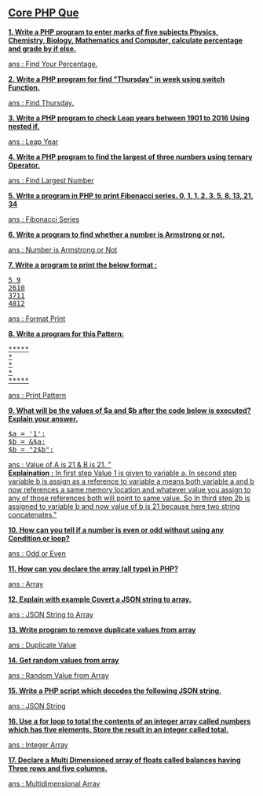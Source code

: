 <h2><u> Core PHP Que <u></h2>

<b>1.	Write a PHP program to enter marks of five subjects Physics, Chemistry, Biology, Mathematics and Computer, calculate percentage and grade by if else.</b>

ans : <a href="Answers/1.php"> Find Your Percentage. </a>

<b>2.	Write a PHP program for find "Thursday‟ in week using switch Function.</b>

ans : <a href="Answers/2.php"> Find Thursday. </a>

<b>3.	Write a PHP program to check Leap years between 1901 to 2016 Using nested if.</b>

ans : <a href="Answers/3.php"> Leap Year </a>

<b>4.	Write a PHP program to find the largest of three numbers using ternary Operator.</b>

ans : <a href="Answers/4.php"> Find Largest Number </a>

<b>5.	Write a program in PHP to print Fibonacci series. 0, 1, 1, 2, 3, 5, 8, 13, 21, 34</b>

ans : <a href="Answers/5.php"> Fibonacci Series </a>

<b>6.	Write a program to find whether a number is Armstrong or not.</b>

ans : <a href="Answers/6.php"> Number is Armstrong or Not </a>

<b>7.	Write a program to print the below format :</b>
<pre>
5 9
2610
3711
4812
</pre>

ans : <a href="Answers/7.php"> Format Print </a>

<b>8.	Write a program for this Pattern:</b>
<pre>
*****
*
*
*
*****
</pre>

ans : <a href="Answers/8.php"> Print Pattern </a>

<b>9.	What will be the values of $a and $b after the code below is executed? Explain your answer.</b>
<pre>
$a = '1';
$b = &$a;
$b = "2$b";
</pre>

ans : <a href="Answers/9.php"> Value of A is 21 & B is 21. "<br><b>Explaination :</b> In first step Value 1 is given to variable a. In second step variable b is assign as a reference to variable a means both variable a and b now references a same memory location and whatever value you assign to any of those references both will point to same value. So In third step 2b is assigned to variable b and now value of b is 21 because here two string concatenates."</a>

<b>10.	How can you tell if a number is even or odd without using any Condition or loop?</b>

ans : <a href="Answers/10.php"> Odd or Even </a>

<b>11.	How can you declare the array (all type) in PHP?</b>

ans : <a href="Answers/11.php"> Array </a>

<b>12. Explain with example Covert a JSON string to array.</b>

ans : <a href="Answers/11.php"> JSON String to Array </a>

<b>13.	Write program to remove duplicate values from array</b>

ans : <a href="Answers/13.php"> Duplicate Value </a>

<b>14.	Get random values from array</b>

ans : <a href="Answers/14.php"> Random Value from Array </a>

<b>15.	Write a PHP script which decodes the following JSON string</b>.

ans : <a href="Answers/15.php"> JSON String </a>

<b>16.	Use a for loop to total the contents of an integer array called numbers which has five elements. Store the result in an integer called total.</b>

ans : <a href="Answers/16.php"> Integer Array </a>

<b>17.	Declare a Multi Dimensioned array of floats called balances having Three rows and five columns.</b>

ans : <a href="Answers/17.php"> Multidimensional Array </a>
